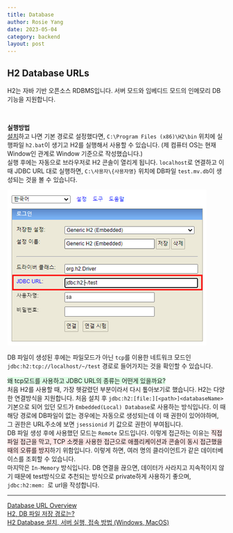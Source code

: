```yaml
---
title: Database
author: Rosie Yang
date: 2023-05-04
category: backend
layout: post
---
```


## H2 Database URLs
H2는 자바 기반 오픈소스 RDBMS입니다. 서버 모드와 임베디드 모드의 인메모리 DB 기능을 지원합니다. 

<br>

**실행방법**  
[설치](https://www.h2database.com/html/main.html)하고 나면 기본 경로로 설정했다면, ```C:\Program Files (x86)\H2\bin``` 위치에 실행파일 ```h2.bat```이 생기고 H2를 실행해서 사용할 수 있습니다. (제 컴퓨터 OS는 현재 Window인 관계로 Window 기준으로 작성했습니다.)  
실행 후에는 자동으로 브라우저로 H2 콘솔이 열리게 됩니다. ```localhost```로 연결하고 이 때 JDBC URL 대로 실행하면, ```C:\사용자\{사용자명}``` 위치에 DB파일 ```test.mv.db```이 생성되는 것을 볼 수 있습니다.  

![h2_console.png](/assets/gitbook/post_images/db/h2_console.png)  

DB 파일이 생성된 후에는 파일모드가 아닌 ```tcp```를 이용한 네트워크 모드인 ```jdbc:h2:tcp://localhost/~/test``` 경로로 들어가지는 것을 확인할 수 있습니다.  

<span style="background-color:#DCFFE4">왜 tcp모드를 사용하고 JDBC URL의 종류는 어떤게 있을까요?</span>  
처음 H2를 사용할 때, 가장 헷갈렸던 부분이라서 다시 톺아보기로 했습니다. H2는 다양한 연결방식을 지원합니다. 처음 설치 후 ```jdbc:h2:[file:][<path>]<databaseName>``` 기본으로 되어 있던 모드가 ```Embedded(Local) Database```로 사용하는 방식입니다. 이 때 해당 경로에 DB파일이 없는 경우에는 자동으로 생성되는데 이 때 권한이 있어야하며, 그 권한은 URL주소에 보면 ```jsessionid``` 키 값으로 권한이 부여됩니다.  
DB 파일 생성 후에 사용했던 모드는 ```Remote``` 모드입니다. 이렇게 접근하는 이유는 <span style="background-color:#FFE6E6">직접 파일 접근을 막고, TCP 소켓을 사용한 접근으로 애플리케이션과 콘솔이 동시 접근했을 때의 오류를 방지</span>하기 위함입니다. 이렇게 하면, 여러 명의 클라이언트가 같은 데이터베이스를 조회할 수 있습니다.     
마지막은 ```In-Memory``` 방식입니다. DB 연결을 끊으면, 데이터가 사라지고 지속적이지 않기 때문에 test방식으로 추천되는 방식으로 private하게 사용하기 좋으며, ```jdbc:h2:mem: ```로 url을 작성합니다.  

****
[Database URL Overview](https://h2database.com/html/features.html#database_url)  
[H2, DB 파일 저장 경로는?](http://1042102.blogspot.com/2019/07/h2-db.html)  
[H2 Database 설치, 서버 실행, 접속 방법 (Windows, MacOS)](https://atoz-develop.tistory.com/entry/H2-Database-%EC%84%A4%EC%B9%98-%EC%84%9C%EB%B2%84-%EC%8B%A4%ED%96%89-%EC%A0%91%EC%86%8D-%EB%B0%A9%EB%B2%95)